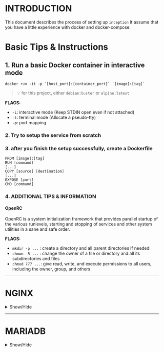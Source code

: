 # INTRODUCTION

This document describes the process of setting up `inception`
It assume that you have a little experience with docker and docker-compose

# Basic Tips & Instructions

## 1. Run a basic Docker container in interactive mode

	docker run -it -p `[host_port]:[container_port]` `[image]:[tag]`

> :bulb: for this project, either `debian:buster` or `alpine:latest`

**FLAGS:**
  - `-i`: interactive mode (Keep STDIN open even if not attached)
  - `-t`: terminal mode (Allocate a pseudo-tty)
  - `-p`: port mapping

### 2. Try to setup the service from scratch

### 3. after you finish the setup successfully, create a Dockerfile

	FROM [image]:[tag]
	RUN [command]
	[...]
	COPY [source] [destination]
	[...]
	EXPOSE [port]
	CMD [command]


### 4. ADDITIONAL TIPS & INFORMATION

#### OpenRC

OpenRC is a system initialization framework that provides parallel startup of the various runlevels, starting and stopping of services and other system utilities in a sane and safe order.

**FLAGS:**
  - `mkdir -p ...` : create a directory and all parent directories if needed
  - `chown -R ...` : change the owner of a file or directory and all its subdirectories and files
  - `chmod 777 ...`: give read, write, and execute permissions to all users, including the owner, group, and others

---

# NGINX
<details>
<summary>Show/Hide</summary>

### 1. First update the package list

**debian:buster**

	apt update -y && apt upgrade -y

**alpine:latest**

	apk update && apk upgrade


### 2. Install NGINX and OpenSSL

**debian:buster**

	apt install -y nginx openssl

**alpine:latest**

	apk add nginx openssl

### 3. Create a self-signed certificate

	openssl req -x509 -new -newkey rsa:2048 -nodes -keyout /etc/ssl/private/localhost.key -out /etc/ssl/private/localhost.crt -subj "/C=MA/ST=Beni Mellal-Khenifra/L=Khouribga/O=42 Network/OU=IT/CN=localhost"

**FLAGS**
  - `req`: creates and processes certificate requests
  - `-x509`: generate a self-signed certificate
  - `-new`: create a new certificate request
  - `-newkey rsa:2048`: create a new private key using RSA and 2048 bit
  - `-nodes`: no passphrase/password (not encrypted)
  - `-keyout`: output the private key to a file
  - `-out`: generate the certificate to a file (*.crt/*.csr)
  - `-subj`: provide the certificate information
  	- `/C`: Country Name (2 letter code)
  	- `/ST`: State or Province Name (full name)
  	- `/L`: Locality Name (eg, city)
  	- `/O`: Organization Name (eg, company)
  	- `/OU`: Organizational Unit Name (eg, section)
  	- `/CN`: Common Name (eg, your name or your server's hostname)

> :bulb: for more detailed information about the `openssl req` command, check [this](https://www.openssl.org/docs/man1.1.1/man1/openssl-req.html)

### 4. Create a new NGINX configuration file

	vim /etc/nginx/nginx.conf
+ :arrow_right: [here](./alpine/srcs/requirements/nginx/conf/nginx.conf)

> **:warning: check if the configuration file is valid by running `nginx -t`**

### 5. Create the files you want to serve

	vim [path]/index.html
+ :arrow_right: [here](./alpine/srcs/requirements/nginx/tools/index.html)

> **:warning: the path is the same as the one you specified in the NGINX configuration file**

### 6. Start the NGINX service

**debian:buster**

	service nginx start

**alpine:latest**

	nginx

### 7. Test the service

from your host machine, open your browser and go to `https://localhost:[host_port]`

### 8. Additional Tips

**check if nginx compatible with TSLv1.2 and TLSv1.3**
  - for TSLv1.1 `should fail`

		curl -I -v --tlsv1.1 --tls-max 1.1 https://localhost:[host_port] -k

  - for TSLv1.2 `should pass if you have TLSv1.2`

		curl -I -v --tlsv1.2 --tls-max 1.2 https://localhost:[host_port] -k

  - for TSLv1.3 `should pass if you have TLSv1.3`

		curl -I -v --tlsv1.3 --tls-max 1.3 https://localhost:[host_port] -k

> :bulb: if you get `The plain HTTP request was sent to HTTPS port` try sending request to https instead of http

</details>

---

# MARIADB
<details>
<summary>Show/Hide</summary>

### 1. First update the package list

**debian:buster**

	apt update -y && apt upgrade -y

**alpine:latest**

	apk update && apk upgrade

### 2. Install MariaDB , MariaDB-client and OpenRC (for alpine)

> :bulb: since alpine can't run `service` command, we need to install `OpenRC` to be able to run `rc-service`

**debian:buster**

	apt install -y mariadb-server mariadb-client

**alpine:latest**

	apk add mariadb mariadb-client openrc

> :warning: since your system didn't boot with OpenRC, you will get an error when you try to start any service, to fix this, you need to run `openrc` and then `touch /run/openrc/softlevel`

	openrc && touch /run/openrc/softlevel

### 3. Create the directory where the `socket` file will be stored

	mkdir -p /var/run/mysqld

### 4. Change the owner of the directory to `mysql`

	chown -R mysql:mysql /var/run/mysqld

### 5. Change the permissions of the directory to avoid any complications

	chmod 777 /var/run/mysqld

### 6. Change in the configuration file

**debian:buster** `change the bind-address to allow connections from any IP`

	sed -i "s|bind-address            = 127.0.0.1|bind-address            = 0.0.0.0|g" /etc/mysql/mariadb.conf.d/50-server.cnf

**alpine:latest** `enable remote access`

	sed -i "s|skip-networking|skip-networking=0|g" /etc/my.cnf.d/mariadb-server.cnf

### 7. Run the `mysql_install_db` command to create the database

**debian:buster** `no option`

	mysql_install_db

**alpine:latest**

	mysql_install_db --user=mysql --datadir=/var/lib/mysql

### 8. Start the MariaDB service

**debian:buster**

	service mysql start

**alpine:latest**

	rc-service mariadb start

### 9. Secure the installation

> :bulb: you can use the `mysql_secure_installation` command to secure the installation, but it will ask you for a password, so you can use the following commands instead

**debian:buster**

	# Change the root password
	mysql -u root -e "UPDATE mysql.user SET Password=PASSWORD('ROOT_PASSWORD') WHERE User='root'; FLUSH PRIVILEGES;";

	# Remove anonymous users
	mysql -u root -pROOT_PASSWORD -e "DELETE FROM mysql.user WHERE User=''; FLUSH PRIVILEGES;";

	# Remove all root users except the localhost
	mysql -u root -pROOT_PASSWORD -e "DELETE FROM mysql.user WHERE User='root' AND Host NOT IN ('localhost', '127.0.0.1', '::1'); FLUSH PRIVILEGES;";

	# Remove all the test databases
	mysql -u root -pROOT_PASSWORD -e "DROP DATABASE IF EXISTS test; FLUSH PRIVILEGES;";
	mysql -u root -pROOT_PASSWORD -e "DELETE FROM mysql.db WHERE Db='test' OR Db='test\\_%'; FLUSH PRIVILEGES;";

	# Create a root user for remote access
	mysql -u root -pROOT_PASSWORD -e "CREATE USER 'root'@'%' IDENTIFIED BY 'ROOT_PASSWORD'; FLUSH PRIVILEGES;";

	# Grant all privileges to the remote root user
	mysql -u root -pROOT_PASSWORD -e "GRANT ALL ON *.* TO 'root'@'%' IDENTIFIED BY 'ROOT_PASSWORD'; FLUSH PRIVILEGES;";

	# Create a database and a user for remote access
	mysql -u root -pROOT_PASSWORD -e "CREATE DATABASE IF NOT EXISTS DB_NAME; GRANT ALL ON DB_NAME.* TO 'DB_USER'@'%' IDENTIFIED BY 'USER_PASSWORD'; FLUSH PRIVILEGES;"

**alpine:latest**

	# Change the root password
	mysql -u root -e "SET PASSWORD FOR 'root'@'localhost' = PASSWORD('ROOT_PASSWORD'); FLUSH PRIVILEGES;";

	# Remove anonymous users for localhost and other hosts
	mysql -u root -pROOT_PASSWORD -e "DROP USER ''@'localhost'; FLUSH PRIVILEGES;";
	mysql -u root -pROOT_PASSWORD -e "DROP USER ''@'$(hostname)'; FLUSH PRIVILEGES;";

	# Remove the test database
	mysql -u root -pROOT_PASSWORD -e "DROP DATABASE IF EXISTS test; FLUSH PRIVILEGES;";

	# Create a root user for remote access
	mysql -u root -pROOT_PASSWORD -e "CREATE USER 'root'@'%' IDENTIFIED BY 'ROOT_PASSWORD'; FLUSH PRIVILEGES;";

	# Grant all privileges to the remote root user
	mysql -u root -pROOT_PASSWORD -e "GRANT ALL ON *.* TO 'root'@'%' IDENTIFIED BY 'ROOT_PASSWORD'; FLUSH PRIVILEGES;";

	# Create a database and a user for remote access
	mysql -u root -pROOT_PASSWORD -e "CREATE DATABASE IF NOT EXISTS DB_NAME; GRANT ALL ON DB_NAME.* TO 'DB_USER'@'%' IDENTIFIED BY 'USER_PASSWORD'; FLUSH PRIVILEGES;";

**FLAGS:**
  - `-u .....` : connect to the MySQL server as the given username
  - `-pXXXX` : use the given password to authenticate the connection
  - `-e "..."` : execute the given command and quit

> :bulb: **use of environment variables is recommended**
> :bulb: for more information about the `mysql_secure_installation` command, you can check the [official documentation](https://mariadb.com/kb/en/mysql_secure_installation/)
> :bulb: for more information about automating `mysql_secure_installation`, you can check [this article](https://fedingo.com/how-to-automate-mysql_secure_installation-script/)
### 10. Stop the MariaDB service

**debian:buster**

	service mysql stop

**alpine:latest**

	rc-service mariadb stop

### 11. Run the `mysqld` command to start the service

	mysqld --user=mysql

### 12. Connect to the database from the host machine

	mysql -h 127.0.0.1 -P [HOST_PORT] -u [DB_USER / root] -p[USER_PASSWORD/ROOT_PASSWORD]

</details>